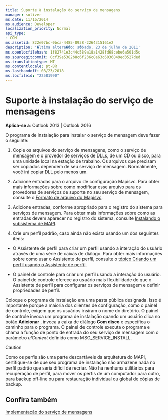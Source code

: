 ```yaml
---
title: Suporte à instalação do serviço de mensagens
manager: soliver
ms.date: 11/16/2014
ms.audience: Developer
localization_priority: Normal
api_type:
- COM
ms.assetid: 822e07bc-0bca-4485-8938-2264315161e2
description: '�ltima altera��o: s�bado, 23 de julho de 2011'
ms.openlocfilehash: 1f82741e3c44c589a18a1428fd68cebe6a501d5c
ms.sourcegitcommit: 0cf39e5382b8c6f236c8a63c6036849ed3527ded
ms.translationtype: MT
ms.contentlocale: pt-BR
ms.lasthandoff: 08/23/2018
ms.locfileid: "22581990"
---
```

# <a name="supporting-message-service-installation"></a>Suporte à instalação do serviço de mensagens

  
  
**Aplica-se a**: Outlook 2013 | Outlook 2016 
  
O programa de instalação para instalar o serviço de mensagem deve fazer o seguinte:
  
1. Copie os arquivos do serviço de mensagens, como o serviço de mensagem e o provedor de serviços de DLLs, de um CD ou disco, para uma unidade local na estação de trabalho. Os arquivos que precisam ser copiados dependem de seu serviço de mensagem. Normalmente, você irá copiar DLL pelo menos um.
    
2. Adicione entradas para o arquivo de configuração Mapisvc. Para obter mais informações sobre como modificar esse arquivo para os provedores de serviços de suporte no seu serviço de mensagem, consulte o [Formato de arquivo do Mapisvc](file-format-of-mapisvc-inf.md).
    
3. Adicione entradas, conforme apropriado para o registro do sistema para serviços de mensagem. Para obter mais informações sobre como as entradas devem aparecer no registro do sistema, consulte [Instalando o subsistema de MAPI](installing-the-mapi-subsystem.md).
    
4. Crie um perfil padrão, caso ainda não exista usando um dos seguintes itens:
    
  - O Assistente de perfil para criar um perfil usando a interação do usuário através de uma série de caixas de diálogo. Para obter mais informações sobre como usar o Assistente de perfil, consulte o [tópico Criando um perfil usando o Assistente de perfil](creating-a-profile-by-using-the-profile-wizard.md).
    
  - O painel de controle para criar um perfil usando a interação do usuário. O painel de controle oferece ao usuário mais flexibilidade do que o Assistente de perfil para configurar os serviços de mensagem e definir propriedades de perfil. 
    
Coloque o programa de instalação em uma pasta pública designada. Isso é importante porque a maioria dos clientes de configuração, como o painel de controle, exigem que os usuários insiram o nome do diretório. O painel de controle invoca um programa de instalação quando um usuário clica no botão **Adicionar** , invoca a caixa de diálogo **Com disco** e especifica o caminho para o programa. O painel de controle executa o programa e chama a função de ponto de entrada do seu serviço de mensagem com o parâmetro _ulContext_ definido como MSG_SERVICE_INSTALL. 
  
> [!CAUTION]
> Como os perfis são uma parte descartáveis da arquitetura do MAPI, certifique-se de que seu programa de instalação não armazene nada no perfil padrão que seria difícil de recriar. Não há nenhuma utilitários para recuperação de perfil, para mover os perfis de um computador para outro, para backup off-line ou para restauração individual ou global de cópias de backup. 
  
## <a name="see-also"></a>Confira também



[Implementação do serviço de mensagens](message-service-implementation.md)

